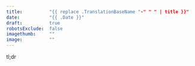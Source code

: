 ```yaml
---
title:          "{{ replace .TranslationBaseName "-" " " | title }}"
date:           "{{ .Date }}"
draft:          true
robotsExclude:  false
imagethumb:     ""
image:          ""
---
```

tl;dr
<!--more-->
